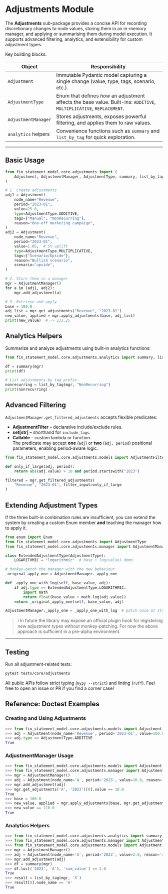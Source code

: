 # Adjustments Module

The **Adjustments** sub-package provides a concise API for recording discretionary
changes to node values, storing them in an in-memory manager, and applying or
summarising them during model execution. It supports advanced filtering, analytics,
and extensibility for custom adjustment types.

Key building blocks:

| Object | Responsibility |
| ------ | -------------- |
| `Adjustment` | Immutable Pydantic model capturing a single change (value, type, tags, scenario, etc.). |
| `AdjustmentType` | Enum that defines _how_ an adjustment affects the base value. Built-ins: `ADDITIVE`, `MULTIPLICATIVE`, `REPLACEMENT`. |
| `AdjustmentManager` | Stores adjustments, exposes powerful filtering, and applies them to raw values. |
| `analytics` helpers | Convenience functions such as `summary` and `list_by_tag` for quick exploration. |

---

## Basic Usage

```python
from fin_statement_model.core.adjustments import (
    Adjustment, AdjustmentManager, AdjustmentType, summary, list_by_tag
)

# 1. Create adjustments
adj1 = Adjustment(
    node_name="Revenue",
    period="2023-01",
    value=25.0,
    type=AdjustmentType.ADDITIVE,
    tags={"Manual", "NonRecurring"},
    reason="One-off marketing campaign",
)
adj2 = Adjustment(
    node_name="Revenue",
    period="2023-01",
    value=1.05,  # 5% uplift
    type=AdjustmentType.MULTIPLICATIVE,
    tags={"Scenario/Upside"},
    reason="Bullish scenario",
    scenario="upside",
)

# 2. Store them in a manager
mgr = AdjustmentManager()
for a in (adj1, adj2):
    mgr.add_adjustment(a)

# 3. Retrieve and apply
base = 100.0
adj_list = mgr.get_adjustments("Revenue", "2023-01")
new_value, applied = mgr.apply_adjustments(base, adj_list)
print(new_value)  # -> 131.25
```

## Analytics Helpers

Summarize and analyze adjustments using built-in analytics functions:

```python
from fin_statement_model.core.adjustments.analytics import summary, list_by_tag

df = summary(mgr)
print(df)

# List adjustments by tag prefix
nonrecurring = list_by_tag(mgr, "NonRecurring")
print(nonrecurring)
```

## Advanced Filtering

`AdjustmentManager.get_filtered_adjustments` accepts flexible predicates:

* **AdjustmentFilter** – declarative include/exclude rules.
* **set[str]**        – shorthand for `include_tags`.
* **Callable**        – custom lambda or function.  
  The predicate may accept **one** (`adj`) or **two** (`adj, period`) positional
  parameters, enabling period-aware logic.

```python
from fin_statement_model.core.adjustments.models import AdjustmentFilter

def only_if_large(adj, period):
    return abs(adj.value) > 10 and period.startswith("2023")

filtered = mgr.get_filtered_adjustments(
    "Revenue", "2023-01", filter_input=only_if_large
)
```

## Extending Adjustment Types

If the three built-in combination rules are insufficient, you can extend the
system by creating a custom Enum member **and** teaching the manager how to
apply it.

```python
from enum import Enum
from fin_statement_model.core.adjustments import AdjustmentType
from fin_statement_model.core.adjustments.manager import AdjustmentManager

class ExtendedAdjustmentType(AdjustmentType):
    LOGARITHMIC = "logarithmic"  # base + log(value) demo

# Monkey-patch the manager with the new behaviour
_original_apply_one = AdjustmentManager._apply_one

def _apply_one_with_log(self, base_value, adj):
    if adj.type == ExtendedAdjustmentType.LOGARITHMIC:
        import math
        return float(base_value + math.log(adj.value))
    return _original_apply_one(self, base_value, adj)

AdjustmentManager._apply_one = _apply_one_with_log  # patch once at start-up
```

> ℹ️  In future the library may expose an official plugin hook for registering
> new adjustment types without monkey-patching.  For now the above approach is
> sufficient in a pre-alpha environment.

---

## Testing

Run all adjustment-related tests:

```bash
pytest tests/core/adjustments
```

All public APIs follow strict typing (`mypy --strict`) and linting (`ruff`).
Feel free to open an issue or PR if you find a corner case! 

## Reference: Doctest Examples

### Creating and Using Adjustments

```python
>>> from fin_statement_model.core.adjustments.models import Adjustment, AdjustmentType
>>> adj = Adjustment(node_name='Revenue', period='2023-01', value=100.0, reason='Manual update')
>>> adj.type == AdjustmentType.ADDITIVE
True
```

### AdjustmentManager Usage

```python
>>> from fin_statement_model.core.adjustments.models import Adjustment
>>> from fin_statement_model.core.adjustments.manager import AdjustmentManager
>>> mgr = AdjustmentManager()
>>> adj = Adjustment(node_name='A', period='2023', value=10.0, reason='Manual')
>>> mgr.add_adjustment(adj)
>>> mgr.get_adjustments('A', '2023')[0].value == 10.0
True
>>> base = 100.0
>>> new_value, applied = mgr.apply_adjustments(base, mgr.get_adjustments('A', '2023'))
>>> new_value == 110.0
True
```

### Analytics Helpers

```python
>>> from fin_statement_model.core.adjustments.analytics import summary, list_by_tag
>>> from fin_statement_model.core.adjustments.manager import AdjustmentManager
>>> from fin_statement_model.core.adjustments.models import Adjustment
>>> mgr = AdjustmentManager()
>>> adj = Adjustment(node_name='A', period='2023', value=2.0, reason='r', tags={'X'})
>>> mgr.add_adjustment(adj)
>>> df = summary(mgr)
>>> df.loc[('2023', 'A'), 'sum_value'] == 2.0
True
>>> result = list_by_tag(mgr, 'X')
>>> result[0].node_name == 'A'
True
``` 